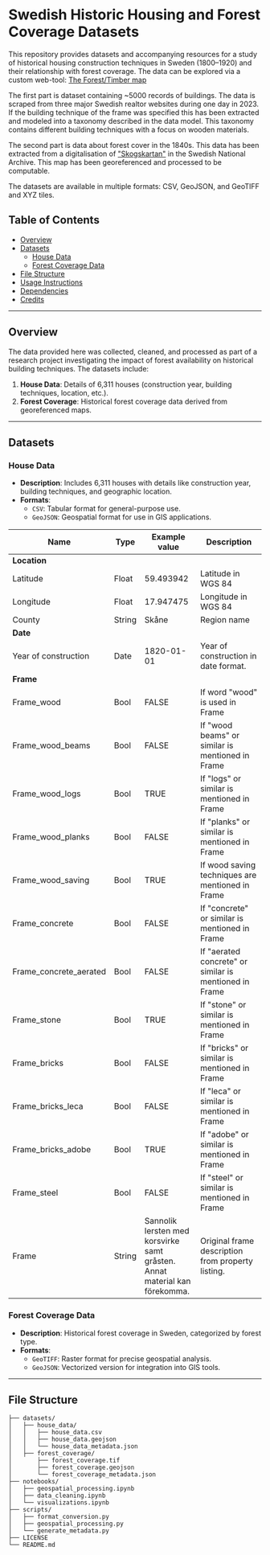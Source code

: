 # Swedish Historic Housing and Forest Coverage Datasets  


This repository provides datasets and accompanying resources for a study of historical housing construction techniques in Sweden (1800–1920) and their relationship with forest coverage. 
The data can be explored via a custom web-tool: [The Forest/Timber map](https://erikarnell.se/forest-timber-map/web/)

The first part is dataset containing ~5000 records of buildings. The data is scraped from three major Swedish realtor websites during one day in 2023. If the building technique of the frame was specified this has been extracted and modeled into a taxonomy described in the data model. This taxonomy contains different building techniques with a focus on wooden materials.

The second part is data about forest cover in the 1840s. This data has been extracted from a digitalisation of ["Skogskartan"](https://sok.riksarkivet.se/?ValdSortering=DatumStigande&PageSize=20&EndastDigitaliserat=False&FacettFilter=arkis_ark_typ_facet%24Karta%2Fritning%3A&typAvLista=Standard&AvanceradSok=True&Ort=Karlstads+stift&page=1&postid=Arkis+27cfdb7e-88b3-41ec-82da-fe1fe4babddc&tab=post&s=Balder) in the Swedish National Archive. This map has been georeferenced and processed to be computable. 

The datasets are available in multiple formats: CSV, GeoJSON, and GeoTIFF and XYZ tiles.

## Table of Contents  
- [Overview](#overview)  
- [Datasets](#datasets)  
  - [House Data](#house-data)  
  - [Forest Coverage Data](#forest-coverage-data)  
- [File Structure](#file-structure)  
- [Usage Instructions](#usage-instructions)  
- [Dependencies](#dependencies)  
- [Credits](#credits)  

---

## Overview  

The data provided here was collected, cleaned, and processed as part of a research project investigating the impact of forest availability on historical building techniques. The datasets include:  
1. **House Data**: Details of 6,311 houses (construction year, building techniques, location, etc.).  
2. **Forest Coverage**: Historical forest coverage data derived from georeferenced maps.  

---

## Datasets  

### House Data  

- **Description**: Includes 6,311 houses with details like construction year, building techniques, and geographic location.  
- **Formats**:  
  - `CSV`: Tabular format for general-purpose use.  
  - `GeoJSON`: Geospatial format for use in GIS applications.  

| **Name**                  | **Type**   | **Example value**         | **Description**                                             |
|---------------------------|------------|---------------------------|-------------------------------------------------------------|
| **Location**              |            |                           |                                                             |
| Latitude                  | Float      | 59.493942                 | Latitude in WGS 84                                          |
| Longitude                 | Float      | 17.947475                 | Longitude in WGS 84                                         |
| County                    | String     | Skåne                     | Region name                                                 |
| **Date**                  |            |                           |                                                             |
| Year of construction      | Date       | 1820-01-01                | Year of construction in date format.                       |
| **Frame**                 |            |                           |                                                             |
| Frame_wood                | Bool       | FALSE                     | If word "wood" is used in Frame                             |
| Frame_wood_beams          | Bool       | FALSE                     | If "wood beams" or similar is mentioned in Frame           |
| Frame_wood_logs           | Bool       | TRUE                      | If "logs" or similar is mentioned in Frame                 |
| Frame_wood_planks         | Bool       | FALSE                     | If "planks" or similar is mentioned in Frame               |
| Frame_wood_saving         | Bool       | TRUE                      | If wood saving techniques are mentioned in Frame           |
| Frame_concrete            | Bool       | FALSE                     | If "concrete" or similar is mentioned in Frame             |
| Frame_concrete_aerated    | Bool       | FALSE                     | If "aerated concrete" or similar is mentioned in Frame     |
| Frame_stone               | Bool       | TRUE                      | If "stone" or similar is mentioned in Frame                |
| Frame_bricks              | Bool       | FALSE                     | If "bricks" or similar is mentioned in Frame               |
| Frame_bricks_leca         | Bool       | FALSE                     | If "leca" or similar is mentioned in Frame                 |
| Frame_bricks_adobe        | Bool       | TRUE                      | If "adobe" or similar is mentioned in Frame                |
| Frame_steel               | Bool       | FALSE                     | If "steel" or similar is mentioned in Frame                |
| Frame                     | String     | Sannolik lersten med  <br />korsvirke samt gråsten. <br />Annat material kan  <br />förekomma. | Original frame description from property listing.          |

### Forest Coverage Data  

- **Description**: Historical forest coverage in Sweden, categorized by forest type.  
- **Formats**:  
  - `GeoTIFF`: Raster format for precise geospatial analysis.  
  - `GeoJSON`: Vectorized version for integration into GIS tools.  

---

## File Structure  

```plaintext  
├── datasets/  
│   ├── house_data/  
│   │   ├── house_data.csv  
│   │   ├── house_data.geojson  
│   │   └── house_data_metadata.json  
│   ├── forest_coverage/  
│       ├── forest_coverage.tif  
│       ├── forest_coverage.geojson  
│       └── forest_coverage_metadata.json  
├── notebooks/  
│   ├── geospatial_processing.ipynb  
│   ├── data_cleaning.ipynb  
│   └── visualizations.ipynb  
├── scripts/  
│   ├── format_conversion.py  
│   ├── geospatial_processing.py  
│   └── generate_metadata.py  
├── LICENSE  
└── README.md  
